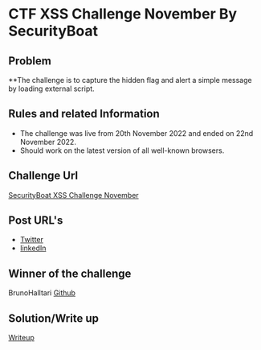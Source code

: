 # CTF XSS Challenge November By SecurityBoat

## Problem

\*\*The challenge is to capture the hidden flag and alert a simple message by loading external script.

## Rules and related Information

- The challenge was live from 20th November 2022 and ended on 22nd November 2022.
- Should work on the latest version of all well-known browsers.

## Challenge Url

[SecurityBoat XSS Challenge November](https://ctf.securityboat.in/)

## Post URL's

- [Twitter](https://twitter.com/Securityb0at/status/1594207709716697094)
- [linkedIn](https://www.linkedin.com/feed/update/urn:li:activity:6999974169366941696/?lipi=urn%3Ali%3Apage%3Ad_flagship3_search_srp_content%3Ba5nLCBgvSIeSgZmBTAnfUA%3D%3D)

## Winner of the challenge

BrunoHalltari
[Github](https://github.com/BrunoHalltari)

## Solution/Write up

[Writeup](https://github.com/BrunoHalltari/CTF-Writeups/tree/master/securityboat-challenge)
